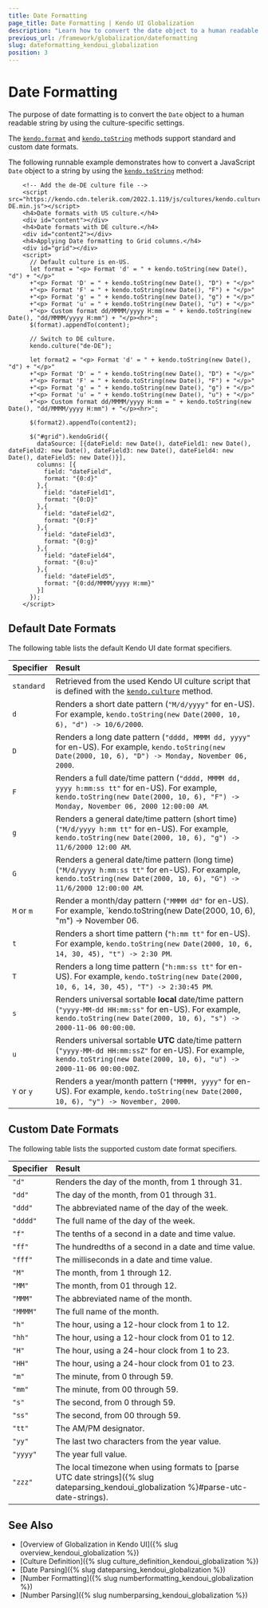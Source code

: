 ```yaml
---
title: Date Formatting
page_title: Date Formatting | Kendo UI Globalization
description: "Learn how to convert the date object to a human readable string, and support standard and custom date formats in Kendo UI."
previous_url: /framework/globalization/dateformatting
slug: dateformatting_kendoui_globalization
position: 3
---
```


# Date Formatting

The purpose of date formatting is to convert the `Date` object to a human readable string by using the culture-specific settings.

The [`kendo.format`](/api/javascript/kendo/methods/format) and [`kendo.toString`](/api/javascript/kendo/methods/tostring) methods support standard and custom date formats.

The following runnable example demonstrates how to convert a JavaScript `Date` object to a string by using the [`kendo.toString`](/api/javascript/kendo/methods/tostring) method:

```dojo
    <!-- Add the de-DE culture file -->
    <script src="https://kendo.cdn.telerik.com/2022.1.119/js/cultures/kendo.culture.de-DE.min.js"></script>
    <h4>Date formats with US culture.</h4>
    <div id="content"></div>
    <h4>Date formats with DE culture.</h4>
    <div id="content2"></div>
    <h4>Applying Date formatting to Grid columns.</h4>
    <div id="grid"></div>
    <script>
      // Default culture is en-US.
      let format = "<p> Format 'd' = " + kendo.toString(new Date(), "d") + "</p>"
      +"<p> Format 'D' = " + kendo.toString(new Date(), "D") + "</p>"
      +"<p> Format 'F' = " + kendo.toString(new Date(), "F") + "</p>"
      +"<p> Format 'g' = " + kendo.toString(new Date(), "g") + "</p>"
      +"<p> Format 'u' = " + kendo.toString(new Date(), "u") + "</p>"
      +"<p> Custom format dd/MMMM/yyyy H:mm = " + kendo.toString(new Date(), "dd/MMMM/yyyy H:mm") + "</p><hr>";
      $(format).appendTo(content);

      // Switch to DE culture.
      kendo.culture("de-DE");

      let format2 = "<p> Format 'd' = " + kendo.toString(new Date(), "d") + "</p>"
      +"<p> Format 'D' = " + kendo.toString(new Date(), "D") + "</p>"
      +"<p> Format 'F' = " + kendo.toString(new Date(), "F") + "</p>"
      +"<p> Format 'g' = " + kendo.toString(new Date(), "g") + "</p>"
      +"<p> Format 'u' = " + kendo.toString(new Date(), "u") + "</p>"
      +"<p> Custom format dd/MMMM/yyyy H:mm = " + kendo.toString(new Date(), "dd/MMMM/yyyy H:mm") + "</p><hr>";

      $(format2).appendTo(content2);

      $("#grid").kendoGrid({
        dataSource: [{dateField: new Date(), dateField1: new Date(), dateField2: new Date(), dateField3: new Date(), dateField4: new Date(), dateField5: new Date()}],
        columns: [{
          field: "dateField",
          format: "{0:d}"
        },{
          field: "dateField1",
          format: "{0:D}"
        },{
          field: "dateField2",
          format: "{0:F}"
        },{
          field: "dateField3",
          format: "{0:g}"
        },{
          field: "dateField4",
          format: "{0:u}"
        },{
          field: "dateField5",
          format: "{0:dd/MMMM/yyyy H:mm}"
        }]
      });
    </script>
```

## Default Date Formats

The following table lists the default Kendo UI date format specifiers.

| Specifier     | Result  |
|:---           |:---     |
|`standard`     |Retrieved from the used Kendo UI culture script that is defined with the [`kendo.culture`](/api/javascript/kendo/methods/culture) method.
|`d`            | Renders a short date pattern (`"M/d/yyyy"` for en-US). For example, `kendo.toString(new Date(2000, 10, 6), "d") -> 10/6/2000`.
|`D`            |Renders a long date pattern (`"dddd, MMMM dd, yyyy"` for en-US). For example, `kendo.toString(new Date(2000, 10, 6), "D") -> Monday, November 06, 2000`.
|`F`            |Renders a full date/time pattern (`"dddd, MMMM dd, yyyy h:mm:ss tt"` for en-US). For example, `kendo.toString(new Date(2000, 10, 6), "F") -> Monday, November 06, 2000 12:00:00 AM`.
|`g`            |Renders a general date/time pattern (short time) (`"M/d/yyyy h:mm tt"` for en-US). For example, `kendo.toString(new Date(2000, 10, 6), "g") -> 11/6/2000 12:00 AM`.
|`G`            |Renders a general date/time pattern (long time) (`"M/d/yyyy h:mm:ss tt"` for en-US). For example, `kendo.toString(new Date(2000, 10, 6), "G") -> 11/6/2000 12:00:00 AM`.
|`M` or `m`     |Render a month/day pattern (`"MMMM dd"` for en-US). For example, `kendo.toString(new Date(2000, 10, 6), "m") -> November 06.
|`t`            |Renders a short time pattern (`"h:mm tt"` for en-US). For example, `kendo.toString(new Date(2000, 10, 6, 14, 30, 45), "t") -> 2:30 PM`.
|`T`            |Renders a long time pattern (`"h:mm:ss tt"` for en-US). For example, `kendo.toString(new Date(2000, 10, 6, 14, 30, 45), "T") -> 2:30:45 PM`.
|`s`            |Renders universal sortable **local** date/time pattern (`"yyyy-MM-dd HH:mm:ss"` for en-US). For example, `kendo.toString(new Date(2000, 10, 6), "s") -> 2000-11-06 00:00:00`.
|`u`            |Renders universal sortable **UTC** date/time pattern (`"yyyy-MM-dd HH:mm:ssZ"` for en-US). For example, `kendo.toString(new Date(2000, 10, 6), "u") -> 2000-11-06 00:00:00Z`.
|`Y` or `y`     |Renders a year/month pattern (`"MMMM, yyyy"` for en-US). For example, `kendo.toString(new Date(2000, 10, 6), "y") -> November, 2000`.

## Custom Date Formats

The following table lists the supported custom date format specifiers. 

| Specifier     | Result  |
|:---           |:---     |
| `"d"`     | Renders the day of the month, from 1 through 31.|
| `"dd"`    | The day of the month, from 01 through 31.|
| `"ddd"`   | The abbreviated name of the day of the week.
| `"dddd"`  | The full name of the day of the week.
| `"f"`     | The tenths of a second in a date and time value.
| `"ff"`    | The hundredths of a second in a date and time value.
| `"fff"`   | The milliseconds in a date and time value.
| `"M"`     | The month, from 1 through 12.
| `"MM"`    | The month, from 01 through 12.
| `"MMM"`   | The abbreviated name of the month.
| `"MMMM"`  | The full name of the month.
| `"h"`     | The hour, using a 12-hour clock from 1 to 12.
| `"hh"`    | The hour, using a 12-hour clock from 01 to 12.
| `"H"`     | The hour, using a 24-hour clock from 1 to 23.
| `"HH"`    | The hour, using a 24-hour clock from 01 to 23.
| `"m"`     | The minute, from 0 through 59.
| `"mm"`    | The minute, from 00 through 59.
| `"s"`     | The second, from 0 through 59.
| `"ss"`    | The second, from 00 through 59.
| `"tt"`    | The AM/PM designator.
| `"yy"`    | The last two characters from the year value.
| `"yyyy"`  | The year full value.
| `"zzz"`   | The local timezone when using formats to [parse UTC date strings]({% slug dateparsing_kendoui_globalization %}#parse-utc-date-strings).

## See Also

* [Overview of Globalization in Kendo UI]({% slug overview_kendoui_globalization %})
* [Culture Definition]({% slug culture_definition_kendoui_globalization %})
* [Date Parsing]({% slug dateparsing_kendoui_globalization %})
* [Number Formatting]({% slug numberformatting_kendoui_globalization %})
* [Number Parsing]({% slug numberparsing_kendoui_globalization %})
